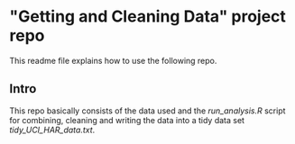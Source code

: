 # "Getting and Cleaning Data" project repo
This readme file explains how to use the following repo. 

## Intro
This repo basically consists of the data used and the _run_analysis.R_ script for combining, cleaning and writing the data into a tidy data set _tidy_UCI_HAR_data.txt_.
